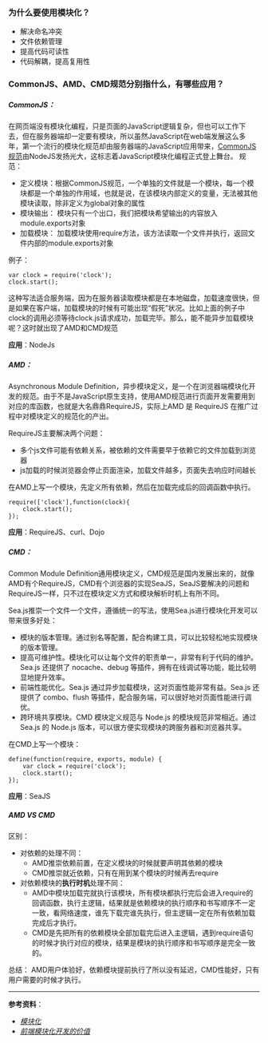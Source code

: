 ### 为什么要使用模块化？
- 解决命名冲突
- 文件依赖管理
- 提高代码可读性
- 代码解耦，提高复用性

### CommonJS、AMD、CMD规范分别指什么，有哪些应用？
##### CommonJS：
在网页端没有模块化编程，只是页面的JavaScript逻辑复杂，但也可以工作下去，但在服务器端却一定要有模块，所以虽然JavaScript在web端发展这么多年，第一个流行的模块化规范却由服务器端的JavaScript应用带来，[CommonJS规范](http://wiki.commonjs.org/wiki/Modules/1.1)由NodeJS发扬光大，这标志着JavaScript模块化编程正式登上舞台。
规范：
- 定义模块：根据CommonJS规范，一个单独的文件就是一个模块，每一个模块都是一个单独的作用域，也就是说，在该模块内部定义的变量，无法被其他模块读取，除非定义为global对象的属性
- 模块输出： 模块只有一个出口，我们把模块希望输出的内容放入module.exports对象
- 加载模块： 加载模块使用require方法，该方法读取一个文件并执行，返回文件内部的module.exports对象

例子：
```
var clock = require('clock'); 
clock.start(); 
```
这种写法适合服务端，因为在服务器读取模块都是在本地磁盘，加载速度很快，但是如果在客户端，加载模块的时候有可能出现“假死”状况。比如上面的例子中clock的调用必须等待clock.js请求成功，加载完毕。那么，能不能异步加载模块呢？这时就出现了AMD和CMD规范

**应用**：NodeJs

##### AMD：
Asynchronous Module Definition，异步模块定义，是一个在浏览器端模块化开发的规范。由于不是JavaScript原生支持，使用AMD规范进行页面开发需要用到对应的库函数，也就是大名鼎鼎RequireJS，实际上AMD 是 RequireJS 在推广过程中对模块定义的规范化的产出。

RequireJS主要解决两个问题：
- 多个js文件可能有依赖关系，被依赖的文件需要早于依赖它的文件加载到浏览器
- js加载的时候浏览器会停止页面渲染，加载文件越多，页面失去响应时间越长

在AMD上写一个模块，先定义所有依赖，然后在加载完成后的回调函数中执行。
```
require(['clock'],function(clock){
    clock.start(); 
}); 
```

**应用**：RequireJS、curl、Dojo

##### CMD：
Common Module Definition通用模块定义，CMD规范是国内发展出来的，就像AMD有个RequireJS，CMD有个浏览器的实现SeaJS，SeaJS要解决的问题和RequireJS一样，只不过在模块定义方式和模块解析时机上有所不同。

Sea.js推崇一个文件一个文件，遵循统一的写法，使用Sea.js进行模块化开发可以带来很多好处：
- 模块的版本管理。通过别名等配置，配合构建工具，可以比较轻松地实现模块的版本管理。
- 提高可维护性。模块化可以让每个文件的职责单一，非常有利于代码的维护。Sea.js 还提供了 nocache、debug 等插件，拥有在线调试等功能，能比较明显地提升效率。
- 前端性能优化。Sea.js 通过异步加载模块，这对页面性能非常有益。Sea.js 还提供了 combo、flush 等插件，配合服务端，可以很好地对页面性能进行调优。
- 跨环境共享模块。CMD 模块定义规范与 Node.js 的模块规范非常相近。通过 Sea.js 的 Node.js 版本，可以很方便实现模块的跨服务器和浏览器共享。

在CMD上写一个模块：
```
define(function(require, exports, module) { 
    var clock = require('clock'); 
    clock.start(); 
});
```

**应用**：SeaJS

##### AMD VS CMD
区别：
- 对依赖的处理不同：
    - AMD推崇依赖前置，在定义模块的时候就要声明其依赖的模块
    - CMD推崇就近依赖，只有在用到某个模块的时候再去require
- 对依赖模块的**执行时机**处理不同：
    - AMD中模块加载完就执行该模块，所有模块都执行完后会进入require的回调函数，执行主逻辑，结果就是依赖模块的执行顺序和书写顺序不一定一致，看网络速度，谁先下载完谁先执行，但主逻辑一定在所有依赖加载完成后才执行。
    - CMD是先把所有的依赖模块全部加载完后进入主逻辑，遇到require语句的时候才执行对应的模块，结果是模块的执行顺序和书写顺序是完全一致的。

总结：
AMD用户体验好，依赖模块提前执行了所以没有延迟，CMD性能好，只有用户需要的时候才执行。

-----
**参考资料**：
- [*模块化*](http://book.jirengu.com/fe/%E5%89%8D%E7%AB%AF%E8%BF%9B%E9%98%B6/%E6%A8%A1%E5%9D%97%E5%8C%96/%E6%A8%A1%E5%9D%97%E5%8C%96.html)
- [*前端模块化开发的价值*](https://github.com/seajs/seajs/issues/547)